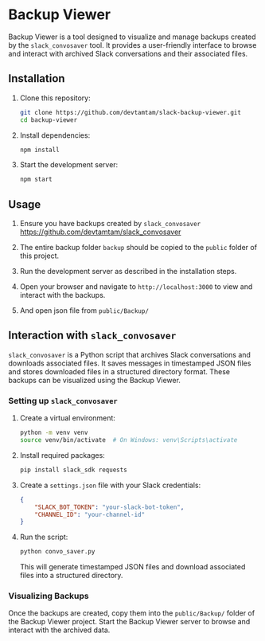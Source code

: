 # Backup Viewer

Backup Viewer is a tool designed to visualize and manage backups created by the `slack_convosaver` tool. It provides a user-friendly interface to browse and interact with archived Slack conversations and their associated files.

## Installation

1. Clone this repository:
   ```bash
   git clone https://github.com/devtamtam/slack-backup-viewer.git
   cd backup-viewer
   ```

2. Install dependencies:
   ```bash
   npm install
   ```

3. Start the development server:
   ```bash
   npm start
   ```

## Usage

1. Ensure you have backups created by `slack_convosaver` https://github.com/devtamtam/slack_convosaver 

2. The entire backup folder `backup` should be copied to the `public` folder of this project.

3. Run the development server as described in the installation steps.

4. Open your browser and navigate to `http://localhost:3000` to view and interact with the backups.

5. And open json file from `public/Backup/`

## Interaction with `slack_convosaver`

`slack_convosaver` is a Python script that archives Slack conversations and downloads associated files. It saves messages in timestamped JSON files and stores downloaded files in a structured directory format. These backups can be visualized using the Backup Viewer.

### Setting up `slack_convosaver`

1. Create a virtual environment:
   ```bash
   python -m venv venv
   source venv/bin/activate  # On Windows: venv\Scripts\activate
   ```

2. Install required packages:
   ```bash
   pip install slack_sdk requests
   ```

3. Create a `settings.json` file with your Slack credentials:
   ```json
   {
       "SLACK_BOT_TOKEN": "your-slack-bot-token",
       "CHANNEL_ID": "your-channel-id"
   }
   ```

4. Run the script:
   ```bash
   python convo_saver.py
   ```

   This will generate timestamped JSON files and download associated files into a structured directory.

### Visualizing Backups

Once the backups are created, copy them into the `public/Backup/` folder of the Backup Viewer project. Start the Backup Viewer server to browse and interact with the archived data.
